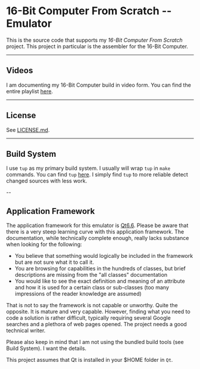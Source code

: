 # 16-Bit Computer From Scratch -- Emulator

This is the source code that supports my *16-Bit Computer From Scratch* project.  This project in particular is the assembler for the 16-Bit Computer.


---

## Videos

I am documenting my 16-Bit Computer build in video form.  You can find the entire playlist [here](https://www.youtube.com/playlist?list=PLUF7WfBe0k3g9wpTtg41QP3jl5y8T1aGV).


---

## License

See [LICENSE.md](LICENSE.md).


---

## Build System

I use `tup` as my primary build system.  I usually will wrap `tup` in `make` commands.  You can find `tup` [here](https://gittup.org/tup/).  I simply find `tup` to more reliable detect changed sources with less work.


--

## Application Framework

The application framework for this emulator is [Qt6.6](https://www.qt.io/).  Please be aware that there is a very steep learning curve with this application framework.  The documentation, while technically complete enough, really lacks substance when looking for the following:
* You believe that something would logically be included in the framework but are not sure what it to call it.
* You are browsing for capabilities in the hundreds of classes, but brief descriptions are missing from the "all classes" documentation
* You would like to see the exact definition and meaning of an attribute and how it is used for a certain class or sub-classes (too many impressions of the reader knowledge are assumed)

That is not to say the framework is not capable or unworthy.  Quite the opposite.  It is mature and very capable.  However, finding what you need to code a solution is rather difficult, typically requiring several Google searches and a plethora of web pages opened.  The project needs a good technical writer.

Please also keep in mind that I am not using the bundled build tools (see Build System).  I want the details.

This project assumes that Qt is installed in your $HOME folder in `Qt`.



